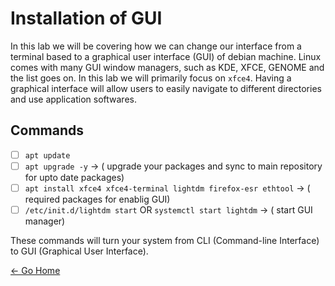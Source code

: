 # Installation of GUI
In this lab we will be covering how we can change our interface from a terminal based to a graphical user interface (GUI) of debian machine. Linux comes with many GUI window managers, such as KDE, XFCE, GENOME and the list goes on. In this lab we will primarily focus on `xfce4`. Having a graphical interface will allow users to easily navigate to different directories and use application softwares.

## Commands
- [ ] `apt update`
- [ ] `apt upgrade -y` &rarr; ( upgrade your packages and sync to main repository for upto date packages)
- [ ] `apt install xfce4 xfce4-terminal lightdm firefox-esr ethtool` &rarr; ( required packages for enablig GUI)
- [ ] `/etc/init.d/lightdm start` OR `systemctl start lightdm` &rarr; ( start GUI manager)

These commands will turn your system from CLI (Command-line Interface) to GUI (Graphical User Interface).

[&larr; Go Home](/README.md)